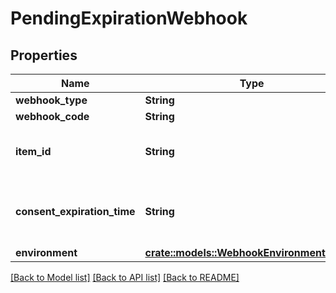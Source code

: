 # PendingExpirationWebhook

## Properties

Name | Type | Description | Notes
------------ | ------------- | ------------- | -------------
**webhook_type** | **String** | `ITEM` | 
**webhook_code** | **String** | `PENDING_EXPIRATION` | 
**item_id** | **String** | The `item_id` of the Item associated with this webhook, warning, or error | 
**consent_expiration_time** | **String** | The date and time at which the Item's access consent will expire, in [ISO 8601](https://wikipedia.org/wiki/ISO_8601) format | 
**environment** | [**crate::models::WebhookEnvironmentValues**](WebhookEnvironmentValues.md) |  | 

[[Back to Model list]](../README.md#documentation-for-models) [[Back to API list]](../README.md#documentation-for-api-endpoints) [[Back to README]](../README.md)


